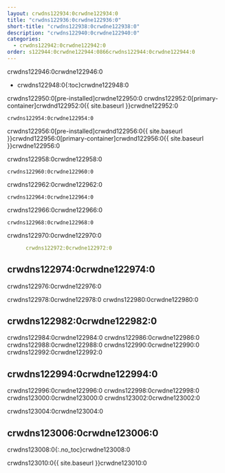 ```yaml
---
layout: crwdns122934:0crwdne122934:0
title: "crwdns122936:0crwdne122936:0"
short-title: "crwdns122938:0crwdne122938:0"
description: "crwdns122940:0crwdne122940:0"
categories:
  - crwdns122942:0crwdne122942:0
order: s122944:0crwdne122944:0866crwdns122944:0crwdne122944:0
---
```

crwdns122946:0crwdne122946:0

- crwdns122948:0{:toc}crwdne122948:0

crwdns122950:0[pre-installed]crwdne122950:0 crwdns122952:0[primary-container]crwdnd122952:0{{ site.baseurl }}crwdne122952:0

    crwdns122954:0crwdne122954:0
    

crwdns122956:0[pre-installed]crwdnd122956:0{{ site.baseurl }}crwdnd122956:0[primary-container]crwdnd122956:0{{ site.baseurl }}crwdne122956:0

crwdns122958:0crwdne122958:0

    crwdns122960:0crwdne122960:0
    

crwdns122962:0crwdne122962:0

    crwdns122964:0crwdne122964:0
    

crwdns122966:0crwdne122966:0

    crwdns122968:0crwdne122968:0
    

crwdns122970:0crwdne122970:0

```YAML
      crwdns122972:0crwdne122972:0
```

## crwdns122974:0crwdne122974:0

crwdns122976:0crwdne122976:0

crwdns122978:0crwdne122978:0 crwdns122980:0crwdne122980:0

## crwdns122982:0crwdne122982:0

crwdns122984:0crwdne122984:0 crwdns122986:0crwdne122986:0 crwdns122988:0crwdne122988:0 crwdns122990:0crwdne122990:0 crwdns122992:0crwdne122992:0

## crwdns122994:0crwdne122994:0

crwdns122996:0crwdne122996:0 crwdns122998:0crwdne122998:0 crwdns123000:0crwdne123000:0 crwdns123002:0crwdne123002:0

crwdns123004:0crwdne123004:0

## crwdns123006:0crwdne123006:0

crwdns123008:0{:.no_toc}crwdne123008:0

crwdns123010:0{{ site.baseurl }}crwdne123010:0